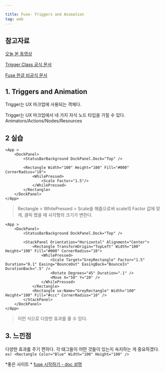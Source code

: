 ```yaml
---

title: Fuse- Triggers and Animation
tag: web
---
```


참고자료
---

[오늘 본 동영상](https://www.youtube.com/watch?v=bT1npBvXEzw&index=2&list=PLdlqWm6b-XALJgM3fGa4q95Yipsgb8Q1o)

[Trigger Class 공식 문서](https://www.fusetools.com/docs/fuse/triggers/trigger)

[Fuse 한글 비공식 문서](https://fanyhong.gitbooks.io/fuse_docs_kr/content/d_UX_Markup/04_Classes_uxClass.html)

## 1. Triggers and Animation
Trigger는 UX 마크업에 사용되는 객체다.

Trigger는 UX 마크업에서 네 가지 자식 노드 타입을 가질 수 있다.
Animators/Actions/Nodes/Resources

## 2 실습
```
<App >
    <DockPanel>
        <StatusBarBackground DockPanel.Dock="Top" />

        <Rectangle Width="100" Height="100" Fill="#000" CornerRadius="10">
            <WhilePressed>
                <Scale Factor="1.5"/>
            </WhilePressed>
        </Rectangle>
    </DockPanel>
</App>

```
> Rectangle > WhilePressed > Scale을 해줌으로써 scale의 Factor 값에 맞게, 클릭 했을 때 사각형의 크기가 변한다.

```
<App >
    <DockPanel>
        <StatusBarBackground DockPanel.Dock="Top" />

        <StackPanel Orientation="Horizontal" Alignment="Center">
            <Rectangle TransformOrigin="TopLeft" Width="100" Height="100" Fill="#000" CornerRadius="10">
                <WhilePressed>
                    <Scale Target="GreyRectangle" Factor="1.5" Duration="0.1" Easing="BounceOut" EasingBack="BounceIn" DurationBack=".5" />
                    <Rotate Degrees="45" Duration=".1" />
                    <Move X="50" Y="20" />
                </WhilePressed>
            </Rectangle>
            <Rectangle ux:Name="GreyRectangle" Width="100" Height="100" Fill="#ccc" CornerRadius="10" />
        </StackPanel>
    </DockPanel>
</App>
```
> 이런 식으로 다양한 효과를 줄 수 있다. 

## 3. 느낀점 
 다양한 효과를 주기 편하다. 각 태그들이 어떤 것들이 있는지 숙지하는 게 중요하겠다. 
`ex) <Rectangle Color="Blue" Width="100" Height="100" /> `

*좋은 사이트 *
[fuse 시작하기 - doc 설명
](https://github.com/Hazealign/fuse-docs-kr/blob/master/Fuse/01%20-%20%EC%8B%9C%EC%9E%91%ED%95%98%EA%B8%B0.md)

